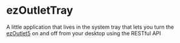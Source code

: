 # ezOutletTray
A little application that lives in the system tray that lets you turn the [ezOutlet5](https://msnswitch.com/portfolio-items/ezoutlet5/) on and off from your desktop using the RESTful API
